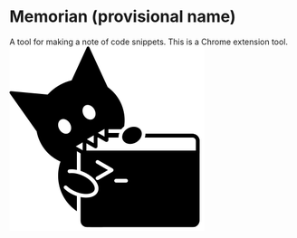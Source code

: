 # Memorian (provisional name)
A tool for making a note of code snippets. This is a Chrome extension tool.
![logo](img/memorian_logo.png)


